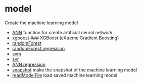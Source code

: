 # model

Create the machine learning model

+ [ANN](model/ANN.1) function for create artificial neurol network
+ [xgboost](model/xgboost.1) ### XGBoost (eXtreme Gradient Boosting)
+ [randomForest](model/randomForest.1) 
+ [randomForest.regression](model/randomForest.regression.1) 
+ [svm](model/svm.1) 
+ [svr](model/svr.1) 
+ [ANN.regression](model/ANN.regression.1) 
+ [snapshot](model/snapshot.1) make the snapshot of the machine learning model
+ [readModelFile](model/readModelFile.1) load saved machine learning model
